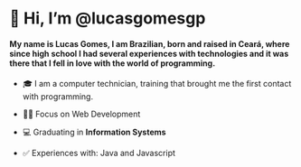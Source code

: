 # 👋 Hi, I’m @lucasgomesgp
 
#### My name is Lucas Gomes, I am Brazilian, born and raised in Ceará, where since high school I had several experiences with technologies and it was there that I fell in love with the world of programming.

- 🎓 I am a computer technician, training that brought me the first contact with programming.

- 👨‍💻 Focus on Web Development
- 💻 Graduating in **Information Systems**
- ✅ Experiences with: Java and Javascript
